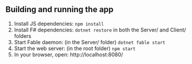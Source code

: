 ## Building and running the app

1. Install JS dependencies: `npm install`
2. Install F# dependencies: `dotnet restore` in both the Server/ and Client/ folders
3. Start Fable daemon: (in the Server/ folder) `dotnet fable start`
4. Start the web server: (in the root folder) `npm start`
5. In your browser, open: http://localhost:8080/

